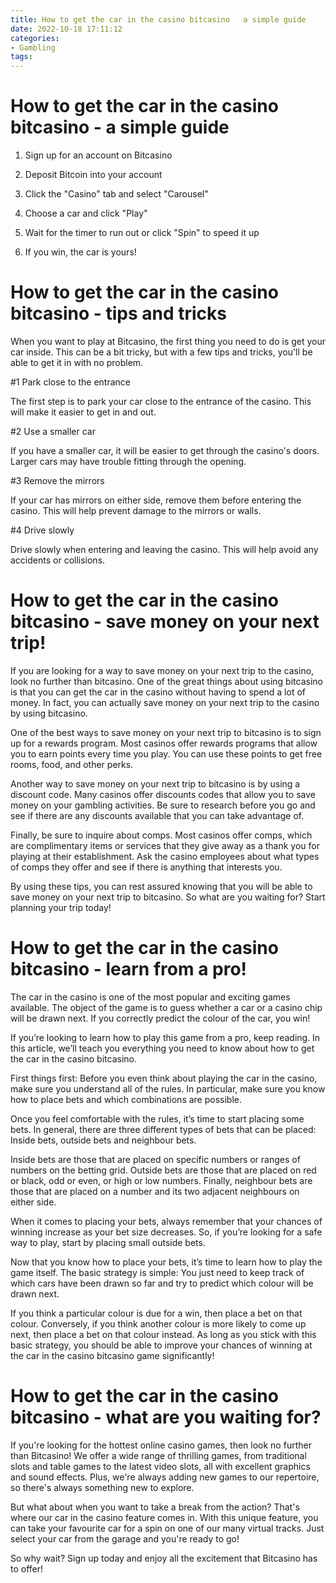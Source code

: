 ```yaml
---
title: How to get the car in the casino bitcasino   a simple guide
date: 2022-10-18 17:11:12
categories:
- Gambling
tags:
---
```



#  How to get the car in the casino bitcasino - a simple guide

1. Sign up for an account on Bitcasino

2. Deposit Bitcoin into your account

3. Click the "Casino" tab and select "Carousel"

4. Choose a car and click "Play"

5. Wait for the timer to run out or click "Spin" to speed it up

6. If you win, the car is yours!

#  How to get the car in the casino bitcasino - tips and tricks

When you want to play at Bitcasino, the first thing you need to do is get your car inside. This can be a bit tricky, but with a few tips and tricks, you'll be able to get it in with no problem.

#1 Park close to the entrance

The first step is to park your car close to the entrance of the casino. This will make it easier to get in and out.

#2 Use a smaller car

If you have a smaller car, it will be easier to get through the casino's doors. Larger cars may have trouble fitting through the opening.

#3 Remove the mirrors

If your car has mirrors on either side, remove them before entering the casino. This will help prevent damage to the mirrors or walls.

#4 Drive slowly

Drive slowly when entering and leaving the casino. This will help avoid any accidents or collisions.

#  How to get the car in the casino bitcasino - save money on your next trip!

If you are looking for a way to save money on your next trip to the casino, look no further than bitcasino. One of the great things about using bitcasino is that you can get the car in the casino without having to spend a lot of money. In fact, you can actually save money on your next trip to the casino by using bitcasino.

One of the best ways to save money on your next trip to bitcasino is to sign up for a rewards program. Most casinos offer rewards programs that allow you to earn points every time you play. You can use these points to get free rooms, food, and other perks.

Another way to save money on your next trip to bitcasino is by using a discount code. Many casinos offer discounts codes that allow you to save money on your gambling activities. Be sure to research before you go and see if there are any discounts available that you can take advantage of.

Finally, be sure to inquire about comps. Most casinos offer comps, which are complimentary items or services that they give away as a thank you for playing at their establishment. Ask the casino employees about what types of comps they offer and see if there is anything that interests you.

By using these tips, you can rest assured knowing that you will be able to save money on your next trip to bitcasino. So what are you waiting for? Start planning your trip today!

#  How to get the car in the casino bitcasino - learn from a pro!

The car in the casino is one of the most popular and exciting games available. The object of the game is to guess whether a car or a casino chip will be drawn next. If you correctly predict the colour of the car, you win!

If you’re looking to learn how to play this game from a pro, keep reading. In this article, we’ll teach you everything you need to know about how to get the car in the casino bitcasino.

First things first: Before you even think about playing the car in the casino, make sure you understand all of the rules. In particular, make sure you know how to place bets and which combinations are possible.

Once you feel comfortable with the rules, it’s time to start placing some bets. In general, there are three different types of bets that can be placed: Inside bets, outside bets and neighbour bets.

Inside bets are those that are placed on specific numbers or ranges of numbers on the betting grid. Outside bets are those that are placed on red or black, odd or even, or high or low numbers. Finally, neighbour bets are those that are placed on a number and its two adjacent neighbours on either side.

When it comes to placing your bets, always remember that your chances of winning increase as your bet size decreases. So, if you’re looking for a safe way to play, start by placing small outside bets.

Now that you know how to place your bets, it’s time to learn how to play the game itself. The basic strategy is simple: You just need to keep track of which cars have been drawn so far and try to predict which colour will be drawn next.

If you think a particular colour is due for a win, then place a bet on that colour. Conversely, if you think another colour is more likely to come up next, then place a bet on that colour instead. As long as you stick with this basic strategy, you should be able to improve your chances of winning at the car in the casino bitcasino game significantly!

#  How to get the car in the casino bitcasino - what are you waiting for?

If you're looking for the hottest online casino games, then look no further than Bitcasino! We offer a wide range of thrilling games, from traditional slots and table games to the latest video slots, all with excellent graphics and sound effects. Plus, we're always adding new games to our repertoire, so there's always something new to explore.

But what about when you want to take a break from the action? That's where our car in the casino feature comes in. With this unique feature, you can take your favourite car for a spin on one of our many virtual tracks. Just select your car from the garage and you're ready to go!

So why wait? Sign up today and enjoy all the excitement that Bitcasino has to offer!
